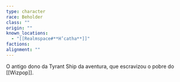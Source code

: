 ```yaml
---
type: character
race: Beholder
class: ""
origin: ""
known_locations:
  - "[[Realmspace#**H’catha**]]"
factions: 
alignment: ""
---
```

O antigo dono da Tyrant Ship da aventura, que escravizou o pobre do [[Wizpop]].

